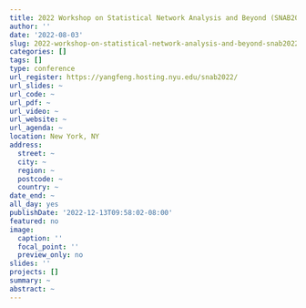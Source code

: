 ```yaml
---
title: 2022 Workshop on Statistical Network Analysis and Beyond (SNAB2022)
author: ''
date: '2022-08-03'
slug: 2022-workshop-on-statistical-network-analysis-and-beyond-snab2022
categories: []
tags: []
type: conference
url_register: https://yangfeng.hosting.nyu.edu/snab2022/
url_slides: ~
url_code: ~
url_pdf: ~
url_video: ~
url_website: ~
url_agenda: ~
location: New York, NY
address:
  street: ~
  city: ~
  region: ~
  postcode: ~
  country: ~
date_end: ~
all_day: yes
publishDate: '2022-12-13T09:58:02-08:00'
featured: no
image:
  caption: ''
  focal_point: ''
  preview_only: no
slides: ''
projects: []
summary: ~
abstract: ~
---
```


<!--more-->
